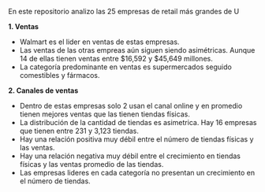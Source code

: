 
En este repositorio analizo las 25 empresas de retail más grandes de U 

**1. Ventas**
  - Walmart es el lider en ventas de estas empresas.
  - Las ventas de las otras empreas aún siguen siendo asimétricas. Aunque 14 de ellas tienen ventas entre $16,592 y $45,649 millones.
  - La categoría predominante en ventas es supermercados seguido comestibles y fármacos.

**2. Canales de ventas**
  - Dentro de estas empresas solo 2 usan el canal online y en promedio tienen mejores ventas que las tienen tiendas físicas.
  - La distribución de la cantidad de tiendas es asimetrica. Hay 16 empresas que tienen entre 231 y 3,123 tiendas.
  - Hay una relación positiva muy débil entre el número de tiendas físicas y las ventas.
  - Hay una relación negativa muy débil entre el crecimiento en tiendas físicas y las ventas promedio de las tiendas.
  - Las empresas lideres en cada categoría no presentan un crecimiento en el número de tiendas.
